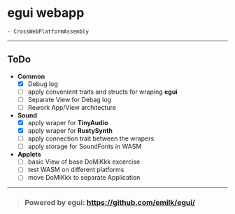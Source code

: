 # egui webapp
    - CrossWebPlatformAssembly
---

## ToDo

* __Common__
    - [x] Debug log
    - [ ] apply convenient traits and structs for wraping **egui**
    - [ ] Separate View for Debag log
    - [ ] Rework App/View architecture

* __Sound__
    - [x] apply wraper for **TinyAudio**
    - [x] apply wraper for **RustySynth**
    - [ ] apply connection trait between the wrapers
    - [ ] apply storage for SoundFonts in WASM

* __Applets__
    - [ ] basic View of base DoMiKkk excercise
    - [ ] test WASM on different platforms
    - [ ] move DoMiKkk to separate Application

---
> ### Powered by egui: https://github.com/emilk/egui/
